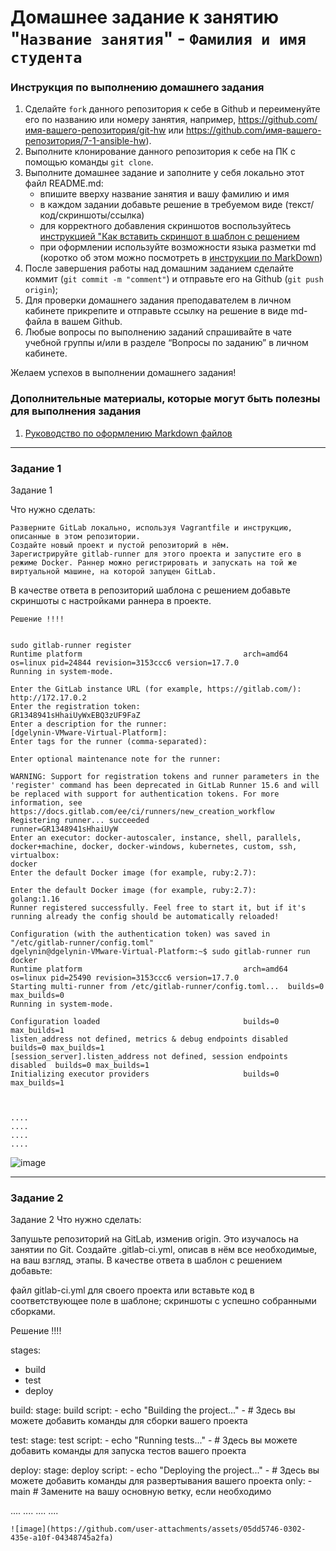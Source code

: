 # Домашнее задание к занятию "`Название занятия`" - `Фамилия и имя студента`


### Инструкция по выполнению домашнего задания

   1. Сделайте `fork` данного репозитория к себе в Github и переименуйте его по названию или номеру занятия, например, https://github.com/имя-вашего-репозитория/git-hw или  https://github.com/имя-вашего-репозитория/7-1-ansible-hw).
   2. Выполните клонирование данного репозитория к себе на ПК с помощью команды `git clone`.
   3. Выполните домашнее задание и заполните у себя локально этот файл README.md:
      - впишите вверху название занятия и вашу фамилию и имя
      - в каждом задании добавьте решение в требуемом виде (текст/код/скриншоты/ссылка)
      - для корректного добавления скриншотов воспользуйтесь [инструкцией "Как вставить скриншот в шаблон с решением](https://github.com/netology-code/sys-pattern-homework/blob/main/screen-instruction.md)
      - при оформлении используйте возможности языка разметки md (коротко об этом можно посмотреть в [инструкции  по MarkDown](https://github.com/netology-code/sys-pattern-homework/blob/main/md-instruction.md))
   4. После завершения работы над домашним заданием сделайте коммит (`git commit -m "comment"`) и отправьте его на Github (`git push origin`);
   5. Для проверки домашнего задания преподавателем в личном кабинете прикрепите и отправьте ссылку на решение в виде md-файла в вашем Github.
   6. Любые вопросы по выполнению заданий спрашивайте в чате учебной группы и/или в разделе “Вопросы по заданию” в личном кабинете.
   
Желаем успехов в выполнении домашнего задания!
   
### Дополнительные материалы, которые могут быть полезны для выполнения задания

1. [Руководство по оформлению Markdown файлов](https://gist.github.com/Jekins/2bf2d0638163f1294637#Code)

---

### Задание 1

Задание 1

Что нужно сделать:

    Разверните GitLab локально, используя Vagrantfile и инструкцию, описанные в этом репозитории.
    Создайте новый проект и пустой репозиторий в нём.
    Зарегистрируйте gitlab-runner для этого проекта и запустите его в режиме Docker. Раннер можно регистрировать и запускать на той же виртуальной машине, на которой запущен GitLab.

В качестве ответа в репозиторий шаблона с решением добавьте скриншоты с настройками раннера в проекте.

```
Решение !!!!


sudo gitlab-runner register
Runtime platform                                    arch=amd64 os=linux pid=24844 revision=3153ccc6 version=17.7.0
Running in system-mode.                            
                                                   
Enter the GitLab instance URL (for example, https://gitlab.com/):
http://172.17.0.2
Enter the registration token:
GR1348941sHhaiUyWxEBQ3zUF9FaZ
Enter a description for the runner:
[dgelynin-VMware-Virtual-Platform]: 
Enter tags for the runner (comma-separated):

Enter optional maintenance note for the runner:

WARNING: Support for registration tokens and runner parameters in the 'register' command has been deprecated in GitLab Runner 15.6 and will be replaced with support for authentication tokens. For more information, see https://docs.gitlab.com/ee/ci/runners/new_creation_workflow 
Registering runner... succeeded                     runner=GR1348941sHhaiUyW
Enter an executor: docker-autoscaler, instance, shell, parallels, docker+machine, docker, docker-windows, kubernetes, custom, ssh, virtualbox:
docker
Enter the default Docker image (for example, ruby:2.7):

Enter the default Docker image (for example, ruby:2.7):
golang:1.16
Runner registered successfully. Feel free to start it, but if it's running already the config should be automatically reloaded!
 
Configuration (with the authentication token) was saved in "/etc/gitlab-runner/config.toml" 
dgelynin@dgelynin-VMware-Virtual-Platform:~$ sudo gitlab-runner run docker
Runtime platform                                    arch=amd64 os=linux pid=25490 revision=3153ccc6 version=17.7.0
Starting multi-runner from /etc/gitlab-runner/config.toml...  builds=0 max_builds=0
Running in system-mode.                            
                                                   
Configuration loaded                                builds=0 max_builds=1
listen_address not defined, metrics & debug endpoints disabled  builds=0 max_builds=1
[session_server].listen_address not defined, session endpoints disabled  builds=0 max_builds=1
Initializing executor providers                     builds=0 max_builds=1



....
....
....
....
```

![image](https://github.com/user-attachments/assets/b47c2f72-f57c-4a31-85d4-f3d7bd90d1a5)



---

### Задание 2
Задание 2
Что нужно сделать:

Запушьте репозиторий на GitLab, изменив origin. Это изучалось на занятии по Git.
Создайте .gitlab-ci.yml, описав в нём все необходимые, на ваш взгляд, этапы.
В качестве ответа в шаблон с решением добавьте:

файл gitlab-ci.yml для своего проекта или вставьте код в соответствующее поле в шаблоне;
скриншоты с успешно собранными сборками.

Решение !!!!


stages:
  - build
  - test
  - deploy

build:
  stage: build
  script:
    - echo "Building the project..."
    - # Здесь вы можете добавить команды для сборки вашего проекта

test:
  stage: test
  script:
    - echo "Running tests..."
    - # Здесь вы можете добавить команды для запуска тестов вашего проекта

deploy:
  stage: deploy
  script:
    - echo "Deploying the project..."
    - # Здесь вы можете добавить команды для развертывания вашего проекта
  only:
    - main  # Замените на вашу основную ветку, если необходимо

....
....
....
....
```
![image](https://github.com/user-attachments/assets/05dd5746-0302-435e-a10f-04348745a2fa)



